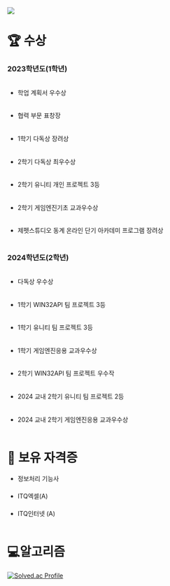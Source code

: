
<img src="https://capsule-render.vercel.app/api?type=wave&color=auto&height=300&section=header&text=귀요미 태희 등장!&fontSize=90" />

# 🏆 수상
### 2023학년도(1학년)
###### 
* 학업 계획서 우수상
######
* 협력 부문 표창장
######
* 1학기 다독상 장려상
######
* 2학기 다독상 최우수상
######
* 2학기 유니티 개인 프로젝트 3등
######
* 2학기 게임엔진기초 교과우수상
######
* 제펫스튜디오 동계 온라인 단기 아카데미 프로그램 장려상
<br/><br>
### 2024학년도(2학년)
###### 
* 다독상 우수상
######
* 1학기  WIN32API 팀 프로젝트 3등
######
* 1학기 유니티 팀 프로젝트 3등
######
* 1학기 게임엔진응용 교과우수상
######
* 2학기 WIN32API 팀 프로젝트 우수작
######
* 2024 교내 2학기 유니티 팀 프로젝트 2등
######
* 2024 교내 2학기 게임엔진응용 교과우수상
<br/><br>

# 📝 보유 자격증

####
* 정보처리 기능사
#### 
* ITQ엑셀(A)
#### 
* ITQ인터넷 (A)
<br/><br>

# 💻알고리즘
[![Solved.ac Profile](http://mazassumnida.wtf/api/v2/generate_badge?boj=youtaehew123)](https://solved.ac/profile/youtaehew123)
<br/><br>

